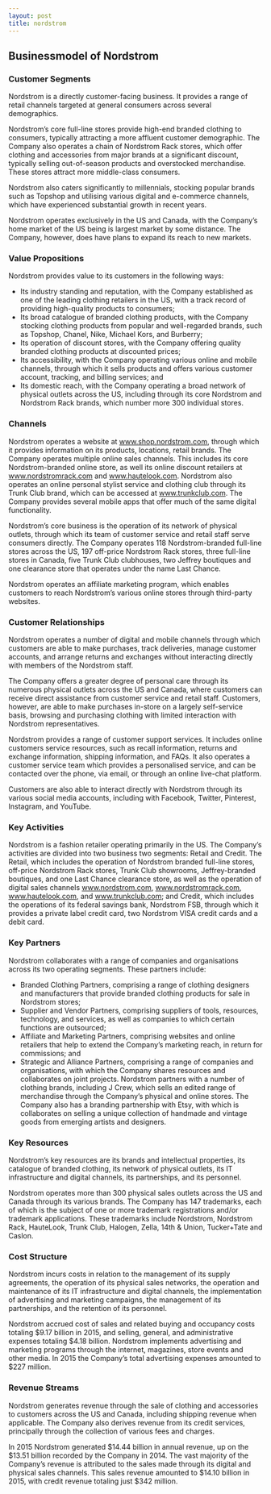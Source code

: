```yaml
---
layout: post
title: nordstrom
---
```


Businessmodel of Nordstrom
---------------------------

### Customer Segments

Nordstrom is a directly customer-facing business. It provides a range of retail channels targeted at general consumers across several demographics.

Nordstrom’s core full-line stores provide high-end branded clothing to consumers, typically attracting a more affluent customer demographic. The Company also operates a chain of Nordstrom Rack stores, which offer clothing and accessories from major brands at a significant discount, typically selling out-of-season products and overstocked merchandise. These stores attract more middle-class consumers.

Nordstrom also caters significantly to millennials, stocking popular brands such as Topshop and utilising various digital and e-commerce channels, which have experienced substantial growth in recent years.

Nordstrom operates exclusively in the US and Canada, with the Company’s home market of the US being is largest market by some distance. The Company, however, does have plans to expand its reach to new markets.

### Value Propositions

Nordstrom provides value to its customers in the following ways:

 * Its industry standing and reputation, with the Company established as one of the leading clothing retailers in the US, with a track record of providing high-quality products to consumers;
* Its broad catalogue of branded clothing products, with the Company stocking clothing products from popular and well-regarded brands, such as Topshop, Chanel, Nike, Michael Kors, and Burberry;
* Its operation of discount stores, with the Company offering quality branded clothing products at discounted prices;
* Its accessibility, with the Company operating various online and mobile channels, through which it sells products and offers various customer account, tracking, and billing services; and
* Its domestic reach, with the Company operating a broad network of physical outlets across the US, including through its core Nordstrom and Nordstrom Rack brands, which number more 300 individual stores.
 ### Channels

Nordstrom operates a website at www.shop.nordstrom.com, through which it provides information on its products, locations, retail brands. The Company operates multiple online sales channels. This includes its core Nordstrom-branded online store, as well its online discount retailers at www.nordstromrack.com and www.hautelook.com. Nordstrom also operates an online personal stylist service and clothing club through its Trunk Club brand, which can be accessed at www.trunkclub.com. The Company provides several mobile apps that offer much of the same digital functionality.

Nordstrom’s core business is the operation of its network of physical outlets, through which its team of customer service and retail staff serve consumers directly. The Company operates 118 Nordstrom-branded full-line stores across the US, 197 off-price Nordstrom Rack stores, three full-line stores in Canada, five Trunk Club clubhouses, two Jeffrey boutiques and one clearance store that operates under the name Last Chance.

Nordstrom operates an affiliate marketing program, which enables customers to reach Nordstrom’s various online stores through third-party websites.

### Customer Relationships

Nordstrom operates a number of digital and mobile channels through which customers are able to make purchases, track deliveries, manage customer accounts, and arrange returns and exchanges without interacting directly with members of the Nordstrom staff.

The Company offers a greater degree of personal care through its numerous physical outlets across the US and Canada, where customers can receive direct assistance from customer service and retail staff. Customers, however, are able to make purchases in-store on a largely self-service basis, browsing and purchasing clothing with limited interaction with Nordstrom representatives.

Nordstrom provides a range of customer support services. It includes online customers service resources, such as recall information, returns and exchange information, shipping information, and FAQs. It also operates a customer service team which provides a personalised service, and can be contacted over the phone, via email, or through an online live-chat platform.

Customers are also able to interact directly with Nordstrom through its various social media accounts, including with Facebook, Twitter, Pinterest, Instagram, and YouTube.

### Key Activities

Nordstrom is a fashion retailer operating primarily in the US. The Company’s activities are divided into two business two segments: Retail and Credit. The Retail, which includes the operation of Nordstrom branded full-line stores, off-price Nordstrom Rack stores, Trunk Club showrooms, Jeffrey-branded boutiques, and one Last Chance clearance store, as well as the operation of digital sales channels www.nordstrom.com, www.nordstromrack.com, www.hautelook.com, and www.trunkclub.com; and Credit, which includes the operations of its federal savings bank, Nordstrom FSB, through which it provides a private label credit card, two Nordstrom VISA credit cards and a debit card.

### Key Partners

Nordstrom collaborates with a range of companies and organisations across its two operating segments. These partners include:

 * Branded Clothing Partners, comprising a range of clothing designers and manufacturers that provide branded clothing products for sale in Nordstrom stores;
* Supplier and Vendor Partners, comprising suppliers of tools, resources, technology, and services, as well as companies to which certain functions are outsourced;
* Affiliate and Marketing Partners, comprising websites and online retailers that help to extend the Company’s marketing reach, in return for commissions; and
* Strategic and Alliance Partners, comprising a range of companies and organisations, with which the Company shares resources and collaborates on joint projects.
 Nordstrom partners with a number of clothing brands, including J Crew, which sells an edited range of merchandise through the Company’s physical and online stores. The Company also has a branding partnership with Etsy, with which is collaborates on selling a unique collection of handmade and vintage goods from emerging artists and designers.

### Key Resources

Nordstrom’s key resources are its brands and intellectual properties, its catalogue of branded clothing, its network of physical outlets, its IT infrastructure and digital channels, its partnerships, and its personnel.

Nordstrom operates more than 300 physical sales outlets across the US and Canada through its various brands. The Company has 147 trademarks, each of which is the subject of one or more trademark registrations and/or trademark applications. These trademarks include Nordstrom, Nordstrom Rack, HauteLook, Trunk Club, Halogen, Zella, 14th & Union, Tucker+Tate and Caslon.

### Cost Structure

Nordstrom incurs costs in relation to the management of its supply agreements, the operation of its physical sales networks, the operation and maintenance of its IT infrastructure and digital channels, the implementation of advertising and marketing campaigns, the management of its partnerships, and the retention of its personnel.

Nordstrom accrued cost of sales and related buying and occupancy costs totaling $9.17 billion in 2015, and selling, general, and administrative expenses totaling $4.18 billion. Nordstrom implements advertising and marketing programs through the internet, magazines, store events and other media. In 2015 the Company’s total advertising expenses amounted to $227 million.

### Revenue Streams

Nordstrom generates revenue through the sale of clothing and accessories to customers across the US and Canada, including shipping revenue when applicable. The Company also derives revenue from its credit services, principally through the collection of various fees and charges.

In 2015 Nordstrom generated $14.44 billion in annual revenue, up on the $13.51 billion recorded by the Company in 2014. The vast majority of the Company’s revenue is attributed to the sales made through its digital and physical sales channels. This sales revenue amounted to $14.10 billion in 2015, with credit revenue totaling just $342 million.
